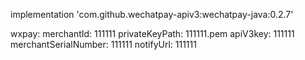 implementation 'com.github.wechatpay-apiv3:wechatpay-java:0.2.7'

wxpay:
  merchantId: 111111
  privateKeyPath: 111111.pem
  apiV3key: 111111
  merchantSerialNumber: 111111
  notifyUrl: 111111